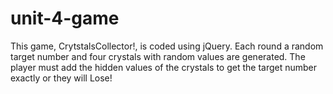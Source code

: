 # unit-4-game

This game, CrytstalsCollector!, is coded using jQuery.  Each round a random target number and four crystals with random values are generated.  The player must add the hidden values of the crystals to get the target number exactly or they will Lose!